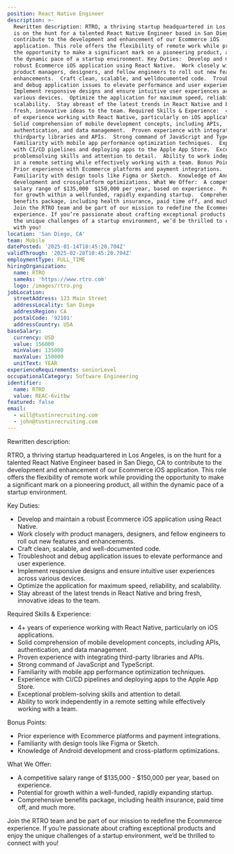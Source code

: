 ```yaml
---
position: React Native Engineer
description: >-
  Rewritten description: RTRO, a thriving startup headquartered in Los Angeles,
  is on the hunt for a talented React Native Engineer based in San Diego, CA to
  contribute to the development and enhancement of our Ecommerce iOS
  application. This role offers the flexibility of remote work while providing
  the opportunity to make a significant mark on a pioneering product, all within
  the dynamic pace of a startup environment. Key Duties:  Develop and maintain a
  robust Ecommerce iOS application using React Native.  Work closely with
  product managers, designers, and fellow engineers to roll out new features and
  enhancements.  Craft clean, scalable, and welldocumented code.  Troubleshoot
  and debug application issues to elevate performance and user experience. 
  Implement responsive designs and ensure intuitive user experiences across
  various devices.  Optimize the application for maximum speed, reliability, and
  scalability.  Stay abreast of the latest trends in React Native and bring
  fresh, innovative ideas to the team. Required Skills & Experience:  4+ years
  of experience working with React Native, particularly on iOS applications. 
  Solid comprehension of mobile development concepts, including APIs,
  authentication, and data management.  Proven experience with integrating
  thirdparty libraries and APIs.  Strong command of JavaScript and TypeScript. 
  Familiarity with mobile app performance optimization techniques.  Experience
  with CI/CD pipelines and deploying apps to the Apple App Store.  Exceptional
  problemsolving skills and attention to detail.  Ability to work independently
  in a remote setting while effectively working with a team. Bonus Points: 
  Prior experience with Ecommerce platforms and payment integrations. 
  Familiarity with design tools like Figma or Sketch.  Knowledge of Android
  development and crossplatform optimizations. What We Offer:  A competitive
  salary range of $135,000  $150,000 per year, based on experience.  Potential
  for growth within a wellfunded, rapidly expanding startup.  Comprehensive
  benefits package, including health insurance, paid time off, and much more.
  Join the RTRO team and be part of our mission to redefine the Ecommerce
  experience. If you’re passionate about crafting exceptional products and enjoy
  the unique challenges of a startup environment, we’d be thrilled to connect
  with you!
location: 'San Diego, CA'
team: Mobile
datePosted: '2025-01-14T10:45:20.704Z'
validThrough: '2025-02-28T10:45:20.704Z'
employmentType: FULL_TIME
hiringOrganization:
  name: RTRO
  sameAs: 'https://www.rtro.com'
  logo: /images/rtro.png
jobLocation:
  streetAddress: 123 Main Street
  addressLocality: San Diego
  addressRegion: CA
  postalCode: '92101'
  addressCountry: USA
baseSalary:
  currency: USD
  value: 156000
  minValue: 135000
  maxValue: 150000
  unitText: YEAR
experienceRequirements: seniorLevel
occupationalCategory: Software Engineering
identifier:
  name: RTRO
  value: REAC-6vitbw
featured: false
email:
  - will@tustinrecruiting.com
  - john@tustinrecruiting.com
---
```




Rewritten description:

RTRO, a thriving startup headquartered in Los Angeles, is on the hunt for a talented React Native Engineer based in San Diego, CA to contribute to the development and enhancement of our Ecommerce iOS application. This role offers the flexibility of remote work while providing the opportunity to make a significant mark on a pioneering product, all within the dynamic pace of a startup environment.

Key Duties:

- Develop and maintain a robust Ecommerce iOS application using React Native.
- Work closely with product managers, designers, and fellow engineers to roll out new features and enhancements.
- Craft clean, scalable, and well-documented code.
- Troubleshoot and debug application issues to elevate performance and user experience.
- Implement responsive designs and ensure intuitive user experiences across various devices.
- Optimize the application for maximum speed, reliability, and scalability.
- Stay abreast of the latest trends in React Native and bring fresh, innovative ideas to the team.

Required Skills & Experience:

- 4+ years of experience working with React Native, particularly on iOS applications.
- Solid comprehension of mobile development concepts, including APIs, authentication, and data management.
- Proven experience with integrating third-party libraries and APIs.
- Strong command of JavaScript and TypeScript.
- Familiarity with mobile app performance optimization techniques.
- Experience with CI/CD pipelines and deploying apps to the Apple App Store.
- Exceptional problem-solving skills and attention to detail.
- Ability to work independently in a remote setting while effectively working with a team.

Bonus Points:

- Prior experience with Ecommerce platforms and payment integrations.
- Familiarity with design tools like Figma or Sketch.
- Knowledge of Android development and cross-platform optimizations.

What We Offer:

- A competitive salary range of $135,000 - $150,000 per year, based on experience.
- Potential for growth within a well-funded, rapidly expanding startup.
- Comprehensive benefits package, including health insurance, paid time off, and much more.

Join the RTRO team and be part of our mission to redefine the Ecommerce experience. If you’re passionate about crafting exceptional products and enjoy the unique challenges of a startup environment, we’d be thrilled to connect with you!
